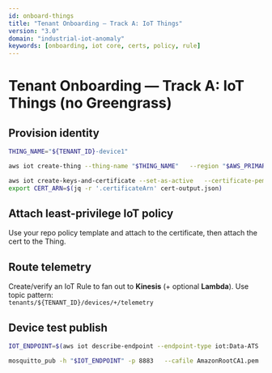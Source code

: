 ```yaml
---
id: onboard-things
title: "Tenant Onboarding — Track A: IoT Things"
version: "3.0"
domain: "industrial-iot-anomaly"
keywords: [onboarding, iot core, certs, policy, rule]
---
```


# Tenant Onboarding — Track A: IoT Things (no Greengrass)

## Provision identity
```bash
THING_NAME="${TENANT_ID}-device1"

aws iot create-thing --thing-name "$THING_NAME"   --region "$AWS_PRIMARY_REGION" --profile "$AWS_PROFILE"

aws iot create-keys-and-certificate --set-as-active   --certificate-pem-outfile cert-${THING_NAME}.pem   --public-key-outfile public-${THING_NAME}.key   --private-key-outfile private-${THING_NAME}.key   --region "$AWS_PRIMARY_REGION" --profile "$AWS_PROFILE" | tee cert-output.json
export CERT_ARN=$(jq -r '.certificateArn' cert-output.json)
```

## Attach least-privilege IoT policy
Use your repo policy template and attach to the certificate, then attach the cert to the Thing.

## Route telemetry
Create/verify an IoT Rule to fan out to **Kinesis** (+ optional **Lambda**). Use topic pattern:  
`tenants/${TENANT_ID}/devices/+/telemetry`

## Device test publish
```bash
IOT_ENDPOINT=$(aws iot describe-endpoint --endpoint-type iot:Data-ATS   --region "$AWS_PRIMARY_REGION" --profile "$AWS_PROFILE" --query endpointAddress -o text)

mosquitto_pub -h "$IOT_ENDPOINT" -p 8883   --cafile AmazonRootCA1.pem   --cert cert-${THING_NAME}.pem   --key private-${THING_NAME}.key   -t "tenants/${TENANT_ID}/devices/${THING_NAME}/telemetry"   -m '{"ts":'$(date +%s)',"temperature":83.2,"vibration":0.19}' -q 1
```
